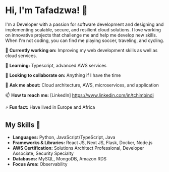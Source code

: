 # Hi, I'm Tafadzwa! 👋

I'm a Developer with a passion for software development and designing and implementing scalable, secure, and resilient cloud solutions. I love working on innovative projects that challenge me and help me develop new skills. When I'm not coding, you can find me playing soccer, traveling, and cycling.

🔭 **Currently working on:** Improving my web development skills as well as cloud services. 

🌱 **Learning:** Typescript, advanced AWS services

👯 **Looking to collaborate on:** Anything if I have the time

💬 **Ask me about:** Cloud architecture, AWS, microservices, and application

📫 **How to reach me:** [LinkedIn] https://www.linkedin.com/in/tchimbindi

⚡ **Fun fact:** Have lived in Europe and Africa


## My Skills 🚀

- **Languages:** Python, JavaScript/TypeScript, Java
- **Frameworks & Libraries:**  React JS, Next JS, Flask, Docker, Node.js
- **AWS Certification:** Solutions Architect Professional, Developer Associate, Security Specialty
- **Databases:** MySQL, MongoDB, Amazon RDS
- **Focus Area:** Observability

<!---
tafman2002/tafman2002 is a ✨ special ✨ repository because its `README.md` (this file) appears on your GitHub profile.
You can click the Preview link to take a look at your changes.
--->
